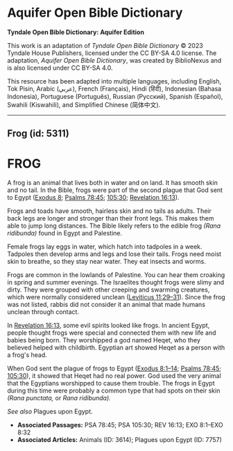 # Aquifer Open Bible Dictionary

**Tyndale Open Bible Dictionary: Aquifer Edition**

This work is an adaptation of *Tyndale Open Bible Dictionary* © 2023 Tyndale House Publishers, licensed under the CC BY\-SA 4\.0 license. The adaptation, *Aquifer Open Bible Dictionary*, was created by BiblioNexus and is also licensed under CC BY\-SA 4\.0\.

This resource has been adapted into multiple languages, including English, Tok Pisin, Arabic (عربي), French (Français), Hindi (हिंदी), Indonesian (Bahasa Indonesia), Portuguese (Português), Russian (Русский), Spanish (Español), Swahili (Kiswahili), and Simplified Chinese (简体中文).



--------------------------------

## Frog (id: 5311)

FROG
====

A frog is an animal that lives both in water and on land. It has smooth skin and no tail. In the Bible, frogs were part of the second plague that God sent to Egypt ([Exodus 8](https://ref.ly/Exod8:1-Exod8:32); [Psalms 78:45](https://ref.ly/Ps78:45); [105:30](https://ref.ly/Ps105:30); [Revelation 16:13](https://ref.ly/Rev16:13)). 

Frogs and toads have smooth, hairless skin and no tails as adults. Their back legs are longer and stronger than their front legs. This makes them able to jump long distances. The Bible likely refers to the edible frog *(Rana ridibunda)* found in Egypt and Palestine.

Female frogs lay eggs in water, which hatch into tadpoles in a week. Tadpoles then develop arms and legs and lose their tails. Frogs need moist skin to breathe, so they stay near water. They eat insects and worms.

Frogs are common in the lowlands of Palestine. You can hear them croaking in spring and summer evenings. The Israelites thought frogs were slimy and dirty. They were grouped with other creeping and swarming creatures, which were normally considered unclean ([Leviticus 11:29–31](https://ref.ly/Lev11:29-Lev11:31)). Since the frog was not listed, rabbis did not consider it an animal that made humans unclean through contact.

In [Revelation 16:13](https://ref.ly/Rev16:13), some evil spirits looked like frogs. In ancient Egypt, people thought frogs were special and connected them with new life and babies being born. They worshipped a god named Heqet, who they believed helped with childbirth. Egyptian art showed Heqet as a person with a frog's head.

When God sent the plague of frogs to Egypt ([Exodus 8:1–14](https://ref.ly/Exod8:1-Exod8:14); [Psalms 78:45](https://ref.ly/Ps78:45); [105:30](https://ref.ly/Ps105:30)), it showed that Heqet had no real power. God used the very animal that the Egyptians worshipped to cause them trouble. The frogs in Egypt during this time were probably a common type that had spots on their skin *(Rana punctata,* or *Rana ridibunda).*

*See also* Plagues upon Egypt.

* **Associated Passages:** PSA 78:45; PSA 105:30; REV 16:13; EXO 8:1–EXO 8:32
* **Associated Articles:** Animals (ID: 3614); Plagues upon Egypt (ID: 7757)

